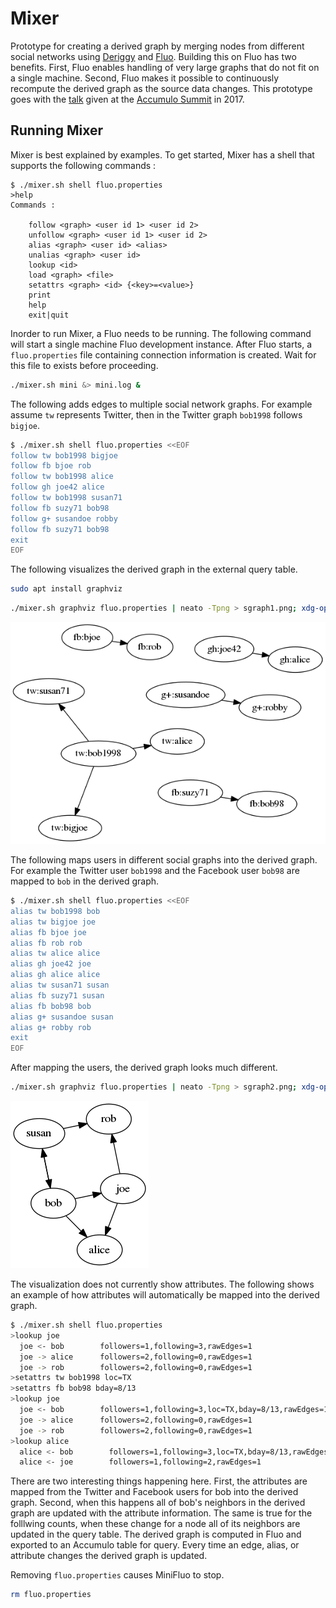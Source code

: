 # Mixer

Prototype for creating a derived graph by merging nodes from different social networks using
[Deriggy] and [Fluo].  Building this on Fluo has two benefits.  First, Fluo enables handling of very large graphs that do not fit on a single machine.  Second, Fluo makes it possible to continuously recompute the derived graph as the source data changes. This prototype goes with the [talk](https://youtu.be/oqrjEexMLVE) given at the [Accumulo
Summit](http://accumulosummit.com/) in 2017. 

## Running Mixer

Mixer is best explained by examples. To get started, Mixer has a shell that supports the following commands :

```
$ ./mixer.sh shell fluo.properties 
>help
Commands : 

	follow <graph> <user id 1> <user id 2>
	unfollow <graph> <user id 1> <user id 2>
	alias <graph> <user id> <alias>
	unalias <graph> <user id>
	lookup <id>
	load <graph> <file>
	setattrs <graph> <id> {<key>=<value>}
	print
	help
	exit|quit
```

Inorder to run Mixer, a Fluo needs to be running.  The following command will start a single machine Fluo development instance.  After Fluo starts, a `fluo.properties` file containing connection information is created.  Wait for this file to exists before proceeding.

```bash
./mixer.sh mini &> mini.log &
```

The following adds edges to multiple social network graphs.  For example assume `tw` represents Twitter, then in the Twitter graph `bob1998` follows `bigjoe`.

```bash
$ ./mixer.sh shell fluo.properties <<EOF
follow tw bob1998 bigjoe
follow fb bjoe rob
follow tw bob1998 alice
follow gh joe42 alice
follow tw bob1998 susan71
follow fb suzy71 bob98
follow g+ susandoe robby
follow fb suzy71 bob98
exit
EOF
```

The following visualizes the derived graph in the external query table.


```bash
sudo apt install graphviz
```

```bash
./mixer.sh graphviz fluo.properties | neato -Tpng > sgraph1.png; xdg-open sgraph1.png
```

![graph 1](images/sgraph1.png)

The following maps users in different social graphs into the derived graph.  For example the Twitter user `bob1998` and the Facebook user `bob98` are  mapped to `bob` in the derived graph. 

```bash
$ ./mixer.sh shell fluo.properties <<EOF
alias tw bob1998 bob
alias tw bigjoe joe
alias fb bjoe joe
alias fb rob rob
alias tw alice alice
alias gh joe42 joe
alias gh alice alice
alias tw susan71 susan
alias fb suzy71 susan
alias fb bob98 bob
alias g+ susandoe susan
alias g+ robby rob
exit
EOF
```

After mapping the users, the derived graph looks much different.

```bash
./mixer.sh graphviz fluo.properties | neato -Tpng > sgraph2.png; xdg-open sgraph2.png
```

![graph 2](images/sgraph2.png)

The visualization does not currently show attributes. The following shows an example of how
attributes will automatically be mapped into the derived graph.

```bash
$ ./mixer.sh shell fluo.properties
>lookup joe
  joe <- bob        followers=1,following=3,rawEdges=1
  joe -> alice      followers=2,following=0,rawEdges=1
  joe -> rob        followers=2,following=0,rawEdges=1
>setattrs tw bob1998 loc=TX
>setattrs fb bob98 bday=8/13
>lookup joe
  joe <- bob        followers=1,following=3,loc=TX,bday=8/13,rawEdges=1
  joe -> alice      followers=2,following=0,rawEdges=1
  joe -> rob        followers=2,following=0,rawEdges=1
>lookup alice
  alice <- bob        followers=1,following=3,loc=TX,bday=8/13,rawEdges=1
  alice <- joe        followers=1,following=2,rawEdges=1
```

There are two interesting things happening here.  First, the attributes are mapped from the Twitter and Facebook users for bob into the derived graph.  Second, when this happens all of bob's neighbors in the derived graph are updated with the attribute information.  The same is
true for the folllwing counts, when these change for a node all of its neighbors are updated 
in the query table.  The derived graph is computed in Fluo and exported to an Accumulo table for query.  Every time an edge, alias, or attribute changes the derived graph is updated.

Removing `fluo.properties` causes MiniFluo to stop.

```bash
rm fluo.properties
```

[Deriggy]: https://github.com/keith-turner/deriggy
[Fluo]: https://fluo.apache.org
